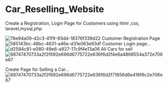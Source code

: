 # Car_Reselling_Website
Create a Registration, Login Page for Customers using html ,css, laravel,mysql,php

![78e94a09-d2c3-41f9-93dd-18376f339d22](https://github.com/shitallog/Car_Reselling_Website/assets/134849794/75752281-0e95-4b5e-9e12-02fb1a80de33)
Customer Registration Page
![585143bc-48bc-4631-a46e-d31e063e93df](https://github.com/shitallog/Car_Reselling_Website/assets/134849794/1e40062e-938b-41b0-b7af-372ddf8c3b36)
Customer Login page...
![d2584c81-e080-49e6-a927-17c9f4e13a06](https://github.com/shitallog/Car_Reselling_Website/assets/134849794/59b4a7a4-bac3-4662-9131-a2af8b9a0f49)
All Cars for sell
![68747470733a2f2f692e696d6775722e636f6d2f4e6a4868554a372e706e67](https://github.com/shitallog/Car_Reselling_Website/assets/134849794/81b67386-f675-4c69-9d00-92ab30361f93)

Create Page for Selling a Car...
![68747470733a2f2f692e696d6775722e636f6d2f71656d6e416f6c2e706e67](https://github.com/shitallog/Car_Reselling_Website/assets/134849794/c0befde9-7e6a-4353-bd45-0a4ebee62832)
